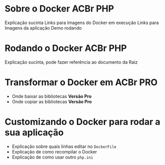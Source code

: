 # Sobre o Docker **ACBr PHP**
Explicação sucinta
Links para Imagens do Docker em execução
Links para Imagens da aplicação Demo rodando

# Rodando o Docker **ACBr PHP**
Explicação sucinta, pode fazer referência ao documento da Raiz

# Transformar o Docker em **ACBr PRO** 
- Onde baixar as bibliotecas **Versão Pro**
- Onde copiar as bibliotecas **Versão Pro**

# Customizando o Docker para rodar a sua aplicação
- Explicação sobre quais linhas editar no `DockerFile`
- Explicação de como recompilar o Docker
- Explicação de como usar outro `php.ini`
